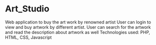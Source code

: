 # Art_Studio
Web application to buy the art work by renowned artist
User can login to view and buy artwork by different artist.
User can search for the artwork and read the description about artwork as well
Technologies used:
PHP, HTML, CSS, Javascript

